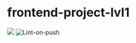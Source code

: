 # frontend-project-lvl1

<a href="https://codeclimate.com/github/dosh322/frontend-project-lvl1/maintainability"><img src="https://api.codeclimate.com/v1/badges/4f73a37e77c22518c7f8/maintainability" /></a>
![Lint-on-push](https://github.com/dosh322/frontend-project-lvl1/workflows/Lint-on-push/badge.svg)